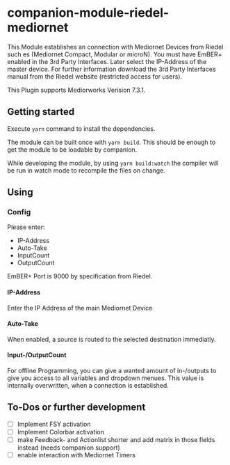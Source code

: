 # companion-module-riedel-mediornet
This Module establishes an connection with Mediornet Devices from Riedel such es (Mediornet Compact, Modular or microN).
You must have EmBER+ enabled in the 3rd Party Interfaces. Later select the IP-Address of the master device.
For further information download the 3rd Party Interfaces manual from the Riedel website (restricted access for users).

This Plugin supports Mediorworks Verision 7.3.1.
## Getting started

Execute `yarn` command to install the dependencies.

The module can be built once with `yarn build`. This should be enough to get the module to be loadable by companion.

While developing the module, by using `yarn build:watch` the compiler will be run in watch mode to recompile the files on change.

## Using
### Config
Please enter:
- IP-Address
- Auto-Take
- InputCount
- OutputCount

EmBER+ Port is 9000 by specification from Riedel.

#### IP-Address
Enter the IP Address of the main Mediornet Device

#### Auto-Take
When enabled, a source is routed to the selected destination immediatly.

#### Input-/OutputCount
For offline Programming, you can give a wanted amount of in-/outputs to give you access to all variables and dropdown menues.
This value is internally overwritten, when a connection is established.

## To-Dos or further development
- [ ] Implement FSY activation
- [ ] Implement Colorbar activation
- [ ] make Feedback- and Actionlist shorter and add matrix in those fields instead (needs companion support)
- [ ] enable interaction with Mediornet Timers
